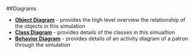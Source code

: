 ##Diagrams

* [**Object Diagram**](model/object_diagram.md) - provides the high level overview the relationship of the objects in this simulation
* [**Class Diagram**](model/class_diagram.md) - provides details of the classes in this simualtion
* [**Behavior Diagram**](model/behavior_diagram.md) - provides details of an activity diagram of a patron through the simulation